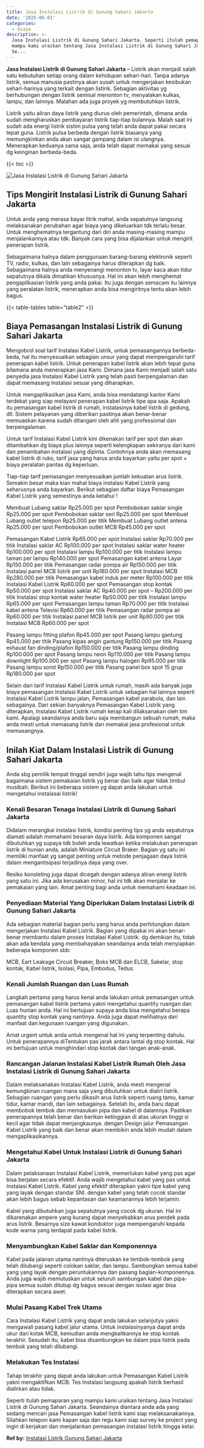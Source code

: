 ```yaml
---
title: Jasa Instalasi Listrik di Gunung Sahari Jakarta
date: '2025-06-01'
categories:
  - biaya
description: >-
  Jasa Instalasi Listrik di Gunung Sahari Jakarta. Seperti itulah pemaparan yang
  mampu kami uraikan tentang Jasa Instalasi Listrik di Gunung Sahari Jakarta.
  Se...
---
```


**Jasa Instalasi Listrik di Gunung Sahari Jakarta** – Listrik akan menjadi salah satu kebutuhan setiap orang dalam kehidupan sehari-hari. Tanpa adanya listrik, semua manusia pastinya akan susah untuk mengerjakan kesibukan sehari-harinya yang terkait dengan listirik. Sebagian aktivitas yg berhubungan dengan listrik semisal menonton tv, menyalakan kulkas, lampu, dan lainnya. Malahan ada juga proyek yg membutuhkan listrik.

Listrik yaitu aliran daya listrik yang diurus oleh pemerintah, dimana anda sudah mengharuskan pembayaran listrik tiap-tiap bulannya. Malah saat ini sudah ada energi listrik sistim pulsa yang telah anda dapat pakai secara tepat guna. Listrik pulsa berbeda dengan listrik biasanya yang memungkinkan anda akan sangat gampang dalam isi ulangnya. Menerapkan keduanya sama saja, anda telah dapat memakai yang sesuai dg keinginan berbeda-beda.

{{< toc >}}

![Jasa Instalasi Listrik di Gunung Sahari Jakarta](/images/instalasi-listrik-murah23.png)

## Tips Mengirit Instalasi Listrik di Gunung Sahari Jakarta

Untuk anda yang merasa bayar litrik mahal, anda sepatutnya langsung melaksanakan perubahan agar biaya yang dikeluarkan tdk terlalu besar. Untuk menghematnya tergantung dari diri anda masing-masing mampu menjalankannya atau tdk. Banyak cara yang bisa dijalankan untuk mengirit penerapan listrik.

Sebagaimana halnya dalam penggunaan barang-barang elektronik seperti TV, radio, kulkas, dan lain sebagainya harus diterapkan dg baik. Sebagaimana halnya anda menyenangi menonton tv, layar kaca akan tidur sepatutnya dikala dimatikan khususnya. Hal ini akan lebih menghemat pengaplikasian listrik yang anda pakai. Itu juga dengan semacam itu lainnya yang peralatan listrik, menerapkan anda bisa mengiritnya tentu akan lebih bagus.

{{< table-tables table="table2" >}}

## Biaya Pemasangan Instalasi Listrik di Gunung Sahari Jakarta

Mengobrol soal tarif Instalasi Kabel Listrik, untuk pemasangannya berbeda-beda, hal itu menyesuaikan sebagian unsur yang dapat mempengaruhi tarif penerapan kabel listrik. Untuk penerapan kabel listrik akan lebih tepat guna bilamana anda menerapkan jasa Kami. Dimana jasa Kami menjadi salah satu penyedia jasa Instalasi Kabel Listrik yang telah pasti berpengalaman dan dapat memasang Instalasi sesuai yang diharapkan.

Untuk mengaplikasikan jasa Kami, anda bisa mendatangi kantor Kami terdekat yang siap melayani penerapan kabel listrik tipe apa saja. Apakah itu pemasangan kabel listrik di rumah, instalasinya kabel listrik di gedung, dll. Sistem pelayanan yang diberikan pastinya akan benar-benar memuaskan karena sudah ditangani oleh ahli yang professional dan berpengalaman.

Untuk tarif Instalasi Kabel Listrik kini dikenakan tarif per spot dan akan ditambahkan dg biaya plus lainnya seperti kelengkapan sekiranya dari kami dan penambahan instalasi yang dipinta. Contohnya anda akan memasang kabel listrik di ruko, tarif jasa yang harus anda bayarkan yaitu per spot + biaya peralatan pantas dg keperluan.

Tiap-tiap tarif pemasangan menyesuaikan jumlah kekuatan arus listrik. Semakin besar maka kian mahal biaya instalasi Kabel Listrik yang seharusnya anda bayarkan. Berikut sebagian daftar biaya Pemasangan Kabel Listrik yang semestinya anda ketahui !

Membuat Lubang saklar Rp25.000 per spot Pembobokan saklar single Rp25.000 per spot Pembobokan saklar seri Rp25.000 per spot Membuat Lubang outlet telepon Rp25.000 per titik Membuat Lubang outlet antena Rp25.000 per spot Pembobokan outlet MCB Rp45.000 per spot

Pemasangan Kabel Listrik Rp65.000 per spot Instalasi saklar Rp70.000 per titik Instalasi saklar AC Rp100.000 per spot Instalasi saklar water heater Rp100.000 per spot Instalasi lampu Rp100.000 per titik Instalasi lampu taman per lampu Rp140.000 per spot Pemasangan kabel antena Layar Rp150.000 per titik Pemasangan radar pompa air Rp150.000 per titik Instalasi panel MCB listrik per unit Rp180.000 per spot Instalasi MCB Rp280.000 per titik Pemasangan kabel induk per meter Rp100.000 per titik Instalasi Kabel Listrik Rp60.000 per spot Pemasangan stop kontak Rp50.000 per spot Instalasi saklar AC Rp40.000 per spot – Rp200.000 per titik Instalasi stop kontak water heater Rp50.000 per titik Instalasi lampu Rp65.000 per spot Pemasangan lampu taman Rp70.000 per titik Instalasi kabel antena Televisi Rp60.000 per titik Pemasangan radar pompa air Rp60.000 per titik Instalasi panel MCB listrik per unit Rp90.000 per titik Instalasi MCB Rp60.000 per spot

Pasang lampu fitting plafon Rp45.000 per spot Pasang lampu gantung Rp45.000 per titik Pasang kipas angin gantung Rp150.000 per titik Pasang exhaust fan dinding/plafon Rp150.000 per titik Pasang lampu dinding Rp100.000 per spot Pasang lampu neon Rp110.000 per titik Pasang lampu downlight Rp100.000 per spot Pasang lampu halogen Rp95.000 per titik Pasang lampu sorot Rp150.000 per titik Pasang panel box spot 15 grup Rp180.000 per spot

Selain dari tarif Instalasi Kabel Listrik untuk rumah, masih ada banyak juga biaya pemasangan Instalasi Kabel Listrik untuk sebagian hal lainnya seperti Instalasi Kabel Listrik lampu jalan, Pemasangan kabel parabola, dan lain sebagainya. Dari sekian banyaknya Pemasangan Kabel Listrik yang diterapkan, Instalasi Kabel Listrik rumah kerap kali dilaksanakan oleh tim kami. Apalagi seandainya anda baru saja membangun sebuah rumah, maka anda mesti untuk memasang listrik dan memakai jasa profesional untuk memasangnya.

## Inilah Kiat Dalam Instalasi Listrik di Gunung Sahari Jakarta


Anda sbg pemilik tempat tinggal sendiri juga wajib tahu tips mengenal bagaimana sistem pemakaian listrik yg benar dan baik agar tidak timbul musibah. Berikut ini beberapa sistem yg dapat anda lakukan untuk mengetahui instalasai listrik!

### Kenali Besaran Tenaga Instalasi Listrik di Gunung Sahari Jakarta

Didalam merangkai instalasi listrik, kondisi penting tips yg anda sepatutnya diamati adalah memahami besaran daya listrik. Ada komponen sangat dibutuhkan yg supaya tdk boleh anda lewatkan ketika melakukan penerapan listrik di hunian anda, adalah Miniature Circuit Braker. Bagian yg satu ini memiliki manfaat yg sangat penting untuk metode penjagaan daya listrik dalam mengantisipasi terjadinya daya yang over.

Resiko konsleting juga dapat dicegah dengan adanya aliran energi listrik yang satu ini. Jika ada kerusakan minor, hal ini tdk akan menjalar ke pemakaian yang lain. Amat penting bagi anda untuk memahami keadaan ini.

### Penyediaan Material Yang Diperlukan Dalam Instalasi Listrik di Gunung Sahari Jakarta

Ada sebagian material bagian perlu yang harus anda perhitungkan dalam mengerjakan Instalasi Kabel Listrik. Bagian yang dipakai ini akan benar-benar membantu dalam proses Instalasi Kabel Listrik. dg demikian itu, tidak akan ada kendala yang membahayakan seandainya anda telah menyiapkan beberapa komponen sbb:

MCB, Eart Leakage Circuit Breaker, Boks MCB dan ELCB, Sakelar, stop kontak, Kabel listrik, Isolasi, Pipa, Embodus, Tedus.

### Kenali Jumlah Ruangan dan Luas Rumah

Langkah pertama yang harus kenal anda lakukan untuk pemasangan untuk pemasangan kabel listrik pertama yakni mengetahui quantity ruangan dan Luas hunian anda. Hal ini bertujuan supaya anda bisa mengetahui berapa quantity stop kontak yang nantinya. Anda juga dapat melihatnya dari manfaat dan kegunaan ruangan yang digunakan.

Amat urgent untuk anda untuk mengenal hal ini yang terpenting dahulu. Untuk penerapannya diTentukan pas jarak antara lantai dg stop kontak. Hal ini bertujuan untuk menghindari stop kontak dari tangan anak-anak.

### Rancangan Jalanan Instalasi Kabel Listrik Rumah Oleh Jasa Instalasi Listrik di Gunung Sahari Jakarta

Dalam melaksanakan Instalasi Kabel Listrik, anda mesti mengenal kemungkinan ruangan mana saja yang dibutuhkan untuk dialiri listrik. Sebagian ruangan yang perlu dikasih arus listrik seperti ruang tamu, kamar tidur, kamar mandi, dan lain sebagainya. Setelah itu, anda baru dapat membobok tembok dan memasukan pipa dan kabel di dalamnya. Pastikan penerapannya telah benar dan berikan ketinggian di atas ukuran tinggi si kecil agar tidak dapat menjangkaunya. dengan Design jalur Pemasangan Kabel Listrik yang baik dan benar akan membikin anda lebih mudah dalam mengaplikasikannya.

### Mengetahui Kabel Untuk Instalasi Listrik di Gunung Sahari Jakarta

Dalam pelaksanaan Instalasi Kabel Listrik, memerlukan kabel yang pas agar bisa berjalan secara efektif. Anda wajib mengetahui kabel yang pas untuk Instalasi Kabel Listrik. Kabel yang efektif diterapkan yakni tipe kabel yang yang layak dengan standar SNI. dengan kabel yang telah cocok standar akan lebih bagus sebab kepantasan dan keamanannya lebih terjamin.

Kabel yang dibutuhkan juga sepatutnya yang cocok dg ukuran. Hal ini dikarenakan ampere yang kurang dapat menyebabkan arus pendek pada arus listrik. Besarnya size kawat konduktor juga mempengaruhi kepada kode warna yang terdapat pada kabel listrik.

### Menyambungkan Kabel Saklar dan Komponennya

Kabel pada jalanan utama nantinya diteruskan ke tembok-tembok yang telah dilubangi seperti colokan saklar, dan lampu. Sambungkan semua kabel yang yang layak dengan peruntukannya dan pasang bagian-komponennya. Anda juga wajib memutuskan untuk seluruh sambungan kabel dan pipa-pipa semua sudah ditutup dg bagus sesuai dengan isolasi agar bisa diterapkan secara awet.

### Mulai Pasang Kabel Trek Utama

Cara Instalasi Kabel Listrik yang dapat anda lakukan selanjutya yakni mengawali pasang kabel jalur utama. Untuk instalasinyanya dapat anda ukur dari kotak MCB, kemudian anda mengkaitkannya ke stop kontak terakhir. Sesudah itu, kabel bisa disambungkan ke dalam pipa listrik pada tembok yang telah dilubangi.

### Melakukan Tes Instalasi

Tahap terakhir yang dapat anda lakukan untuk Pemasangan Kabel Listrik yakni mengaktifkan MCB. Tes Instalasi langsung apakah listrik berhasil dialirkan atau tidak.

Seperti itulah pemaparan yang mampu kami uraikan tentang Jasa Instalasi Listrik di Gunung Sahari Jakarta. Seandainya diantara anda ada yang sedang mencari jasa Pemasangan kabel listrik kami siap melaksanakannya. Silahkan telepon kami kapan saja dan regu kami siap survey ke project yang ingin di kerjakan dan menjalankan pemasangan instalasi listrik hingga kelar.

**Ref by:** [Instalasi Listrik Gunung Sahari Jakarta](https://id.wikipedia.org/wiki/Instalasi)
